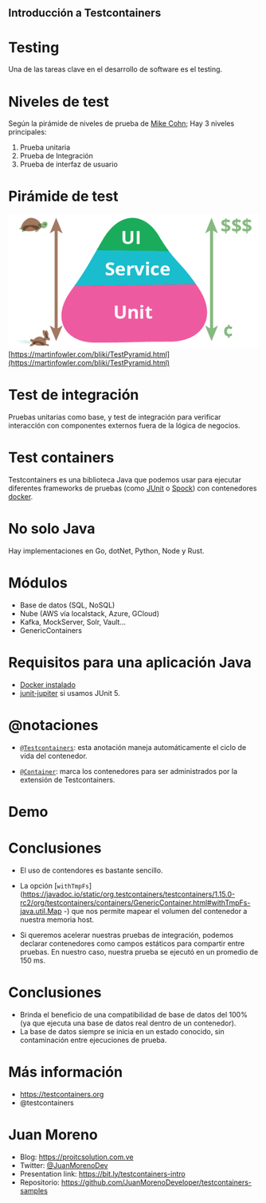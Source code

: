 ## Introducción a Testcontainers

# Testing

Una de las tareas clave en el desarrollo de software es el testing.

# Niveles de test

Según la pirámide de niveles de prueba de [Mike Cohn](https://martinfowler.com/bliki/TestPyramid.html); Hay 3 niveles principales:

1. Prueba unitaria
2. Prueba de Integración
3. Prueba de interfaz de usuario

# Pirámide de test

![Figura 1. Pirámide de prueba.](img/test-pyramid.png)
[https://martinfowler.com/bliki/TestPyramid.html](https://martinfowler.com/bliki/TestPyramid.html)

# Test de integración
Pruebas unitarias como base, y test de integración para verificar interacción con componentes externos fuera de la lógica de negocios.

# Test containers 
Testcontainers es una biblioteca Java que podemos usar para ejecutar diferentes frameworks de pruebas (como [JUnit](https://junit.org/junit5/) o [Spock](http://spockframework.org/)) con contenedores [docker](https://www.docker.com/).

# No solo Java

Hay implementaciones en Go, dotNet, Python, Node y Rust.

# Módulos 

* Base de datos (SQL, NoSQL)
* Nube (AWS vía localstack, Azure, GCloud)
* Kafka, MockServer, Solr, Vault...
* GenericContainers 

# Requisitos para una aplicación Java

* [Docker instalado](https://www.testcontainers.org/supported_docker_environment/)
* [junit-jupiter](https://search.maven.org/search?q=a:junit-jupiter%20AND%20g:org.testcontainers) si usamos JUnit 5.

# @notaciones

* [`@Testcontainers`](https://javadoc.io/doc/org.testcontainers/junit-jupiter/latest/org/testcontainers/junit/jupiter/Testcontainers.html): esta anotación maneja automáticamente el ciclo de vida del contenedor.

* [`@Container`](https://javadoc.io/doc/org.testcontainers/junit-jupiter/latest/org/testcontainers/junit/jupiter/Container.html): marca los contenedores para ser administrados por la extensión de Testcontainers.     

# Demo

# Conclusiones

* El uso de contendores es bastante sencillo.

* La opción [`withTmpFs`](https://javadoc.io/static/org.testcontainers/testcontainers/1.15.0-rc2/org/testcontainers/containers/GenericContainer.html#withTmpFs-java.util.Map -) que nos permite mapear el volumen del contenedor a nuestra memoria host.

* Si queremos acelerar nuestras pruebas de integración, podemos declarar contenedores como campos estáticos para compartir entre pruebas. En nuestro caso, nuestra prueba se ejecutó en un promedio de 150 ms.

# Conclusiones

* Brinda el beneficio de una compatibilidad de base de datos del 100% (ya que ejecuta una base de datos real dentro de un contenedor).
* La base de datos siempre se inicia en un estado conocido, sin contaminación entre ejecuciones de prueba.

# Más información

* https://testcontainers.org
* @testcontainers

# Juan Moreno

* Blog: https://proitcsolution.com.ve
* Twitter: [@JuanMorenoDev](https://twitter.com/JuanMorenoDev)
* Presentation link: https://bit.ly/testcontainers-intro 
* Repositorio: https://github.com/JuanMorenoDeveloper/testcontainers-samples